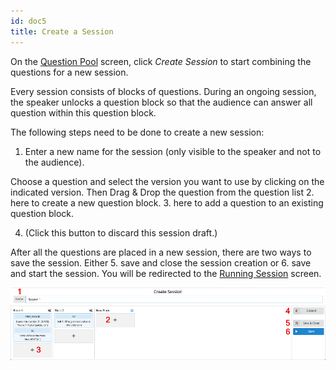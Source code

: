 ```yaml
---
id: doc5
title: Create a Session
---
```


On the [Question Pool](doc4.md) screen, click _Create Session_ to start combining the questions for a new session.

Every session consists of blocks of questions. During an ongoing session, the speaker unlocks a question block so that the audience can answer all question within this question block.

The following steps need to be done to create a new session:

1. Enter a new name for the session (only visible to the speaker and not to the audience).

Choose a question and select the version you want to use by clicking on the indicated version. Then Drag & Drop the question from the question list
2. here to create a new question block.
3. here to add a question to an existing question block.

4. (Click this button to discard this session draft.)

After all the questions are placed in a new session, there are two ways to save the session. Either
5. save and close the session creation or
6. save and start the session. You will be redirected to the [Running Session](doc7.md) screen.

![Create a Session](assets/create_session.png)
